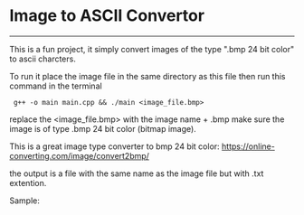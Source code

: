 # Image to ASCII Convertor
***

This is a fun project, it simply convert images of the type ".bmp 24 bit color" to ascii charcters.

To run it place the image file in the same directory as this file
then run this command in the terminal 

```
 g++ -o main main.cpp && ./main <image_file.bmp>
```
replace the <image_file.bmp> with the image name + .bmp 
make sure the image is of type .bmp 24 bit color (bitmap image).

This is a great image type converter to bmp 24 bit color:
https://online-converting.com/image/convert2bmp/
 
the output is a file with the same name as the image file but with .txt extention.

Sample:
